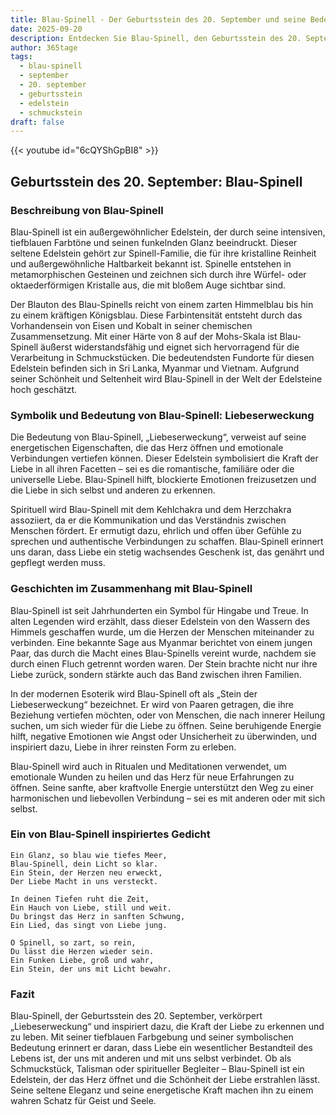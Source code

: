 ```yaml
---
title: Blau-Spinell - Der Geburtsstein des 20. September und seine Bedeutung
date: 2025-09-20
description: Entdecken Sie Blau-Spinell, den Geburtsstein des 20. September, der Liebeserweckung symbolisiert. Seine Symbolik und Geschichte werden Sie inspirieren.
author: 365tage
tags:
  - blau-spinell
  - september
  - 20. september
  - geburtsstein
  - edelstein
  - schmuckstein
draft: false
---
```


{{< youtube id="6cQYShGpBI8" >}}

## Geburtsstein des 20. September: Blau-Spinell

### Beschreibung von Blau-Spinell

Blau-Spinell ist ein außergewöhnlicher Edelstein, der durch seine intensiven, tiefblauen Farbtöne und seinen funkelnden Glanz beeindruckt. Dieser seltene Edelstein gehört zur Spinell-Familie, die für ihre kristalline Reinheit und außergewöhnliche Haltbarkeit bekannt ist. Spinelle entstehen in metamorphischen Gesteinen und zeichnen sich durch ihre Würfel- oder oktaederförmigen Kristalle aus, die mit bloßem Auge sichtbar sind.

Der Blauton des Blau-Spinells reicht von einem zarten Himmelblau bis hin zu einem kräftigen Königsblau. Diese Farbintensität entsteht durch das Vorhandensein von Eisen und Kobalt in seiner chemischen Zusammensetzung. Mit einer Härte von 8 auf der Mohs-Skala ist Blau-Spinell äußerst widerstandsfähig und eignet sich hervorragend für die Verarbeitung in Schmuckstücken. Die bedeutendsten Fundorte für diesen Edelstein befinden sich in Sri Lanka, Myanmar und Vietnam. Aufgrund seiner Schönheit und Seltenheit wird Blau-Spinell in der Welt der Edelsteine hoch geschätzt.

### Symbolik und Bedeutung von Blau-Spinell: Liebeserweckung

Die Bedeutung von Blau-Spinell, „Liebeserweckung“, verweist auf seine energetischen Eigenschaften, die das Herz öffnen und emotionale Verbindungen vertiefen können. Dieser Edelstein symbolisiert die Kraft der Liebe in all ihren Facetten – sei es die romantische, familiäre oder die universelle Liebe. Blau-Spinell hilft, blockierte Emotionen freizusetzen und die Liebe in sich selbst und anderen zu erkennen.

Spirituell wird Blau-Spinell mit dem Kehlchakra und dem Herzchakra assoziiert, da er die Kommunikation und das Verständnis zwischen Menschen fördert. Er ermutigt dazu, ehrlich und offen über Gefühle zu sprechen und authentische Verbindungen zu schaffen. Blau-Spinell erinnert uns daran, dass Liebe ein stetig wachsendes Geschenk ist, das genährt und gepflegt werden muss.

### Geschichten im Zusammenhang mit Blau-Spinell

Blau-Spinell ist seit Jahrhunderten ein Symbol für Hingabe und Treue. In alten Legenden wird erzählt, dass dieser Edelstein von den Wassern des Himmels geschaffen wurde, um die Herzen der Menschen miteinander zu verbinden. Eine bekannte Sage aus Myanmar berichtet von einem jungen Paar, das durch die Macht eines Blau-Spinells vereint wurde, nachdem sie durch einen Fluch getrennt worden waren. Der Stein brachte nicht nur ihre Liebe zurück, sondern stärkte auch das Band zwischen ihren Familien.

In der modernen Esoterik wird Blau-Spinell oft als „Stein der Liebeserweckung“ bezeichnet. Er wird von Paaren getragen, die ihre Beziehung vertiefen möchten, oder von Menschen, die nach innerer Heilung suchen, um sich wieder für die Liebe zu öffnen. Seine beruhigende Energie hilft, negative Emotionen wie Angst oder Unsicherheit zu überwinden, und inspiriert dazu, Liebe in ihrer reinsten Form zu erleben.

Blau-Spinell wird auch in Ritualen und Meditationen verwendet, um emotionale Wunden zu heilen und das Herz für neue Erfahrungen zu öffnen. Seine sanfte, aber kraftvolle Energie unterstützt den Weg zu einer harmonischen und liebevollen Verbindung – sei es mit anderen oder mit sich selbst.

### Ein von Blau-Spinell inspiriertes Gedicht

```
Ein Glanz, so blau wie tiefes Meer,  
Blau-Spinell, dein Licht so klar.  
Ein Stein, der Herzen neu erweckt,  
Der Liebe Macht in uns versteckt.  

In deinen Tiefen ruht die Zeit,  
Ein Hauch von Liebe, still und weit.  
Du bringst das Herz in sanften Schwung,  
Ein Lied, das singt von Liebe jung.  

O Spinell, so zart, so rein,  
Du lässt die Herzen wieder sein.  
Ein Funken Liebe, groß und wahr,  
Ein Stein, der uns mit Licht bewahr.  
```

### Fazit

Blau-Spinell, der Geburtsstein des 20. September, verkörpert „Liebeserweckung“ und inspiriert dazu, die Kraft der Liebe zu erkennen und zu leben. Mit seiner tiefblauen Farbgebung und seiner symbolischen Bedeutung erinnert er daran, dass Liebe ein wesentlicher Bestandteil des Lebens ist, der uns mit anderen und mit uns selbst verbindet. Ob als Schmuckstück, Talisman oder spiritueller Begleiter – Blau-Spinell ist ein Edelstein, der das Herz öffnet und die Schönheit der Liebe erstrahlen lässt. Seine seltene Eleganz und seine energetische Kraft machen ihn zu einem wahren Schatz für Geist und Seele.